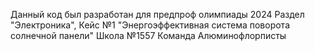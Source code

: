 Данный код был разработан для предпроф олимпиады 2024
Раздел "Электроника", Кейс №1 "Энергоэффективная система поворота солнечной панели"
Школа №1557
Команда Алюминофлорписты
